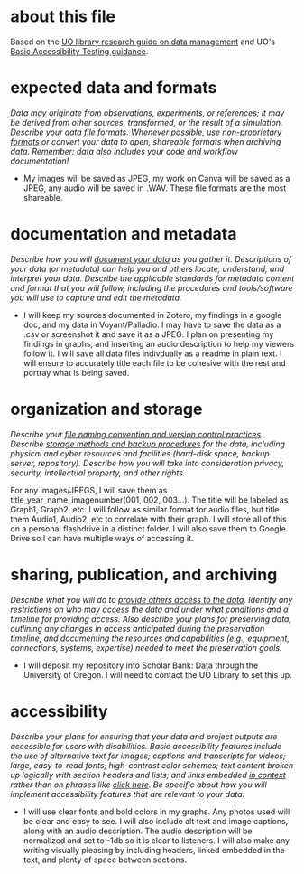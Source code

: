 # about this file
Based on the [UO library research guide on data management](https://researchguides.uoregon.edu/data-management) and UO's [Basic Accessibility Testing guidance](https://digitalaccessibility.uoregon.edu/assessment/basictesting).

# expected data and formats
*Data may originate from observations, experiments, or references; it may be derived from other sources, transformed, or the result of a simulation. Describe your data file formats. Whenever possible, [use non-proprietary formats](https://researchguides.uoregon.edu/data-management/fileformats) or convert your data to open, shareable formats when archiving data. Remember: data also includes your code and workflow documentation!*

- My images will be saved as JPEG, my work on Canva will be saved as a JPEG, any audio will be saved in .WAV. These file formats are the most shareable. 

# documentation and metadata
*Describe how you will [document your data](https://researchguides.uoregon.edu/data-management/readme) as you gather it. Descriptions of your data (or metadata) can help you and others locate, understand, and interpret your data. Describe the applicable standards for metadata content and format that you will follow, including the procedures and tools/software you will use to capture and edit the metadata.*

- I will keep my sources documented in Zotero, my findings in a google doc, and my data in Voyant/Palladio. I may have to save the data as a .csv or screenshot it and save it as a JPEG. I plan on presenting my findings in graphs, and inserting an audio description to help my viewers follow it. I will save all data files indivdually as a readme in plain text. I will ensure to accurately title each file to be cohesive with the rest and portray what is being saved. 

# organization and storage
*Describe your [file naming convention and version control practices](https://researchguides.uoregon.edu/data-management/filenaming). Describe [storage methods and backup procedures](https://researchguides.uoregon.edu/data-management/backup) for the data, including physical and cyber resources and facilities (hard-disk space, backup server, repository). Describe how you will take into consideration privacy, security, intellectual property, and other rights.*

For any images/JPEGS, I will save them as title_year_name_imagenumber(001, 002, 003...). The title will be labeled as Graph1, Graph2, etc. 
I will follow as similar format for audio files, but title them Audio1, Audio2, etc to correlate with their graph. I will store all of this on a personal flashdrive in a distinct folder. I will also save them to Google Drive so I can have multiple ways of accessing it. 


# sharing, publication, and archiving
*Describe what you will do to [provide others access to the data](https://researchguides.uoregon.edu/data-management/archiving). Identify any restrictions on who may access the data and under what conditions and a timeline for providing access. Also describe your plans for preserving data, outlining any changes in access anticipated during the preservation timeline, and documenting the resources and capabilities (e.g., equipment, connections, systems, expertise) needed to meet the preservation goals.*

- I will deposit my repository into Scholar Bank: Data through the University of Oregon. I will need to contact the UO Library to set this up. 

# accessibility
*Describe your plans for ensuring that your data and project outputs are accessible for users with disabilities. Basic accessibility features include the use of alternative text for images; captions and transcripts for videos; large, easy-to-read fonts; high-contrast color schemes; text content broken up logically with section headers and lists; and links embedded [in context](https://www.w3.org/WAI/WCAG21/Understanding/link-purpose-in-context.html) rather than on phrases like [click here](https://www.youtube.com/watch?v=dQw4w9WgXcQ). Be specific about how you will implement accessibility features that are relevant to your data.*

- I will use clear fonts and bold colors in my graphs. Any photos used will be clear and easy to see. I will also include alt text and image captions, along with an audio description. The audio description will be normalized and set to -1db so it is clear to listeners. I will also make any writing visually pleasing by including headers, linked embedded in the text, and plenty of space between sections. 
